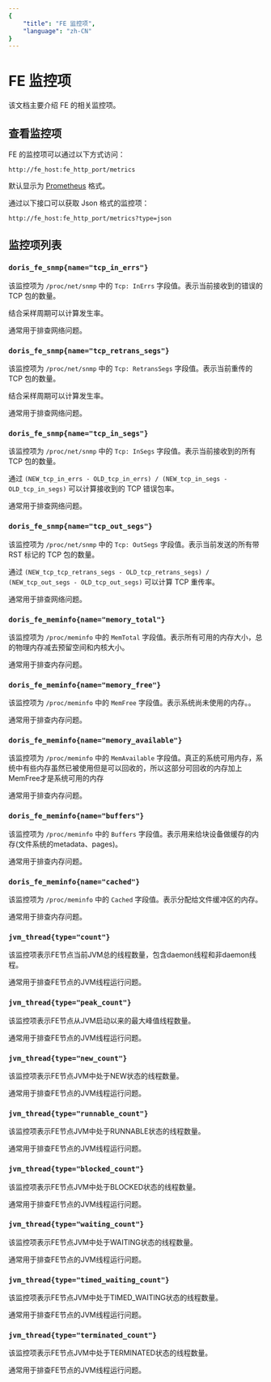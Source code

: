 ```yaml
---
{
    "title": "FE 监控项",
    "language": "zh-CN"
}
---
```


<!-- 
Licensed to the Apache Software Foundation (ASF) under one
or more contributor license agreements.  See the NOTICE file
distributed with this work for additional information
regarding copyright ownership.  The ASF licenses this file
to you under the Apache License, Version 2.0 (the
"License"); you may not use this file except in compliance
with the License.  You may obtain a copy of the License at

  http://www.apache.org/licenses/LICENSE-2.0

Unless required by applicable law or agreed to in writing,
software distributed under the License is distributed on an
"AS IS" BASIS, WITHOUT WARRANTIES OR CONDITIONS OF ANY
KIND, either express or implied.  See the License for the
specific language governing permissions and limitations
under the License.
-->

<!-- Please sort the metrics alphabetically -->

# FE 监控项

该文档主要介绍 FE 的相关监控项。

## 查看监控项

FE 的监控项可以通过以下方式访问：

`http://fe_host:fe_http_port/metrics`

默认显示为 [Prometheus](https://prometheus.io/) 格式。

通过以下接口可以获取 Json 格式的监控项：

`http://fe_host:fe_http_port/metrics?type=json`

## 监控项列表

### `doris_fe_snmp{name="tcp_in_errs"}`

该监控项为 `/proc/net/snmp` 中的 `Tcp: InErrs` 字段值。表示当前接收到的错误的 TCP 包的数量。

结合采样周期可以计算发生率。

通常用于排查网络问题。

### `doris_fe_snmp{name="tcp_retrans_segs"}`

该监控项为 `/proc/net/snmp` 中的 `Tcp: RetransSegs` 字段值。表示当前重传的 TCP 包的数量。

结合采样周期可以计算发生率。

通常用于排查网络问题。

### `doris_fe_snmp{name="tcp_in_segs"}`

该监控项为 `/proc/net/snmp` 中的 `Tcp: InSegs` 字段值。表示当前接收到的所有 TCP 包的数量。

通过 `(NEW_tcp_in_errs - OLD_tcp_in_errs) / (NEW_tcp_in_segs - OLD_tcp_in_segs)` 可以计算接收到的 TCP 错误包率。

通常用于排查网络问题。

### `doris_fe_snmp{name="tcp_out_segs"}`

该监控项为 `/proc/net/snmp` 中的 `Tcp: OutSegs` 字段值。表示当前发送的所有带 RST 标记的 TCP 包的数量。

通过 `(NEW_tcp_tcp_retrans_segs - OLD_tcp_retrans_segs) / (NEW_tcp_out_segs - OLD_tcp_out_segs)` 可以计算 TCP 重传率。

通常用于排查网络问题。

### `doris_fe_meminfo{name="memory_total"}`

该监控项为 `/proc/meminfo` 中的 `MemTotal` 字段值。表示所有可用的内存大小，总的物理内存减去预留空间和内核大小。

通常用于排查内存问题。

### `doris_fe_meminfo{name="memory_free"}`

该监控项为 `/proc/meminfo` 中的 `MemFree` 字段值。表示系统尚未使用的内存。。

通常用于排查内存问题。

### `doris_fe_meminfo{name="memory_available"}`

该监控项为 `/proc/meminfo` 中的 `MemAvailable` 字段值。真正的系统可用内存，系统中有些内存虽然已被使用但是可以回收的，所以这部分可回收的内存加上MemFree才是系统可用的内存

通常用于排查内存问题。

### `doris_fe_meminfo{name="buffers"}`

该监控项为 `/proc/meminfo` 中的 `Buffers` 字段值。表示用来给块设备做缓存的内存(文件系统的metadata、pages)。

通常用于排查内存问题。

### `doris_fe_meminfo{name="cached"}`

该监控项为 `/proc/meminfo` 中的 `Cached` 字段值。表示分配给文件缓冲区的内存。

通常用于排查内存问题。

### `jvm_thread{type="count"}`

该监控项表示FE节点当前JVM总的线程数量，包含daemon线程和非daemon线程。

通常用于排查FE节点的JVM线程运行问题。

### `jvm_thread{type="peak_count"}`

该监控项表示FE节点从JVM启动以来的最大峰值线程数量。

通常用于排查FE节点的JVM线程运行问题。

### `jvm_thread{type="new_count"}`

该监控项表示FE节点JVM中处于NEW状态的线程数量。

通常用于排查FE节点的JVM线程运行问题。

### `jvm_thread{type="runnable_count"}`

该监控项表示FE节点JVM中处于RUNNABLE状态的线程数量。

通常用于排查FE节点的JVM线程运行问题。

### `jvm_thread{type="blocked_count"}`

该监控项表示FE节点JVM中处于BLOCKED状态的线程数量。

通常用于排查FE节点的JVM线程运行问题。

### `jvm_thread{type="waiting_count"}`

该监控项表示FE节点JVM中处于WAITING状态的线程数量。

通常用于排查FE节点的JVM线程运行问题。

### `jvm_thread{type="timed_waiting_count"}`

该监控项表示FE节点JVM中处于TIMED_WAITING状态的线程数量。

通常用于排查FE节点的JVM线程运行问题。

### `jvm_thread{type="terminated_count"}`

该监控项表示FE节点JVM中处于TERMINATED状态的线程数量。

通常用于排查FE节点的JVM线程运行问题。